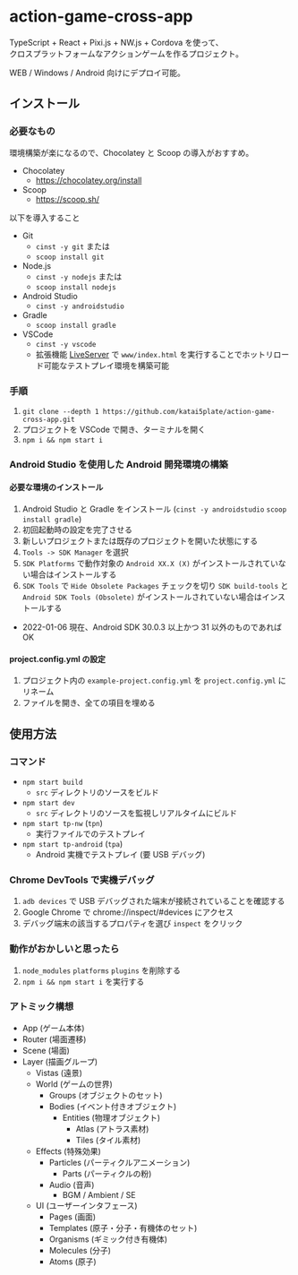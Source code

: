 # action-game-cross-app

TypeScript + React + Pixi.js + NW.js + Cordova を使って、  
クロスプラットフォームなアクションゲームを作るプロジェクト。

WEB / Windows / Android 向けにデプロイ可能。

## インストール

### 必要なもの

環境構築が楽になるので、Chocolatey と Scoop の導入がおすすめ。

- Chocolatey
  - https://chocolatey.org/install
- Scoop
  - https://scoop.sh/

以下を導入すること

- Git
  - `cinst -y git` または
  - `scoop install git`
- Node.js
  - `cinst -y nodejs` または
  - `scoop install nodejs`
- Android Studio
  - `cinst -y androidstudio`
- Gradle
  - `scoop install gradle`
- VSCode
  - `cinst -y vscode`
  - 拡張機能 [LiveServer](https://blanche-toile.com/tools/vscode-live-server) で `www/index.html` を実行することでホットリロード可能なテストプレイ環境を構築可能

### 手順

1. `git clone --depth 1 https://github.com/katai5plate/action-game-cross-app.git`
2. プロジェクトを VSCode で開き、ターミナルを開く
3. `npm i && npm start i`

### Android Studio を使用した Android 開発環境の構築

#### 必要な環境のインストール

1. Android Studio と Gradle をインストール (`cinst -y androidstudio` `scoop install gradle`)
2. 初回起動時の設定を完了させる
3. 新しいプロジェクトまたは既存のプロジェクトを開いた状態にする
4. `Tools -> SDK Manager` を選択
5. `SDK Platforms` で動作対象の `Android XX.X (X)` がインストールされていない場合はインストールする
6. `SDK Tools` で `Hide Obsolete Packages` チェックを切り `SDK build-tools` と `Android SDK Tools (Obsolete)` がインストールされていない場合はインストールする

- 2022-01-06 現在、Android SDK 30.0.3 以上かつ 31 以外のものであれば OK

#### project.config.yml の設定

1. プロジェクト内の `example-project.config.yml` を `project.config.yml` にリネーム
2. ファイルを開き、全ての項目を埋める

## 使用方法

### コマンド

- `npm start build`
  - `src` ディレクトリのソースをビルド
- `npm start dev`
  - `src` ディレクトリのソースを監視しリアルタイムにビルド
- `npm start tp-nw` (`tpn`)
  - 実行ファイルでのテストプレイ
- `npm start tp-android` (`tpa`)
  - Android 実機でテストプレイ (要 USB デバッグ)

### Chrome DevTools で実機デバッグ

1. `adb devices` で USB デバッグされた端末が接続されていることを確認する
2. Google Chrome で chrome://inspect/#devices にアクセス
3. デバッグ端末の該当するプロパティを選び `inspect` をクリック

### 動作がおかしいと思ったら

1. `node_modules` `platforms` `plugins` を削除する
2. `npm i && npm start i` を実行する

### アトミック構想

- App (ゲーム本体)
- Router (場面遷移)
- Scene (場面)
- Layer (描画グループ)
  - Vistas (遠景)
  - World (ゲームの世界)
    - Groups (オブジェクトのセット)
    - Bodies (イベント付きオブジェクト)
      - Entities (物理オブジェクト)
        - Atlas (アトラス素材)
        - Tiles (タイル素材)
  - Effects (特殊効果)
    - Particles (パーティクルアニメーション)
      - Parts (パーティクルの粉)
    - Audio (音声)
      - BGM / Ambient / SE
  - UI (ユーザーインタフェース)
    - Pages (画面)
    - Templates (原子・分子・有機体のセット)
    - Organisms (ギミック付き有機体)
    - Molecules (分子)
    - Atoms (原子)
